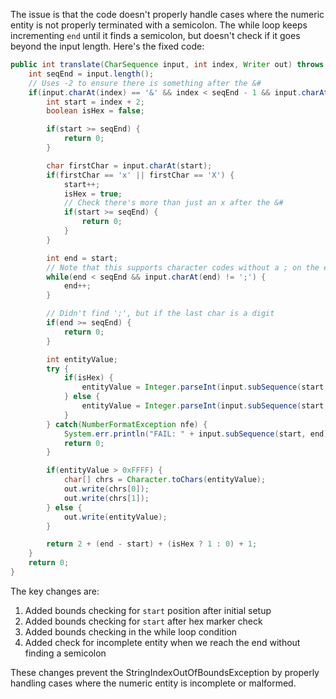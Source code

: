 The issue is that the code doesn't properly handle cases where the numeric entity is not properly terminated with a semicolon. The while loop keeps incrementing `end` until it finds a semicolon, but doesn't check if it goes beyond the input length. Here's the fixed code:

```java
public int translate(CharSequence input, int index, Writer out) throws IOException {
    int seqEnd = input.length();
    // Uses -2 to ensure there is something after the &#
    if(input.charAt(index) == '&' && index < seqEnd - 1 && input.charAt(index + 1) == '#') {
        int start = index + 2;
        boolean isHex = false;

        if(start >= seqEnd) {
            return 0;
        }

        char firstChar = input.charAt(start);
        if(firstChar == 'x' || firstChar == 'X') {
            start++;
            isHex = true;
            // Check there's more than just an x after the &#
            if(start >= seqEnd) {
                return 0;
            }
        }

        int end = start;
        // Note that this supports character codes without a ; on the end
        while(end < seqEnd && input.charAt(end) != ';') {
            end++;
        }

        // Didn't find ';', but if the last char is a digit
        if(end >= seqEnd) {
            return 0;
        }

        int entityValue;
        try {
            if(isHex) {
                entityValue = Integer.parseInt(input.subSequence(start, end).toString(), 16);
            } else {
                entityValue = Integer.parseInt(input.subSequence(start, end).toString(), 10);
            }
        } catch(NumberFormatException nfe) {
            System.err.println("FAIL: " + input.subSequence(start, end) + "[" + start +"]["+ end +"]");
            return 0;
        }

        if(entityValue > 0xFFFF) {
            char[] chrs = Character.toChars(entityValue);
            out.write(chrs[0]);
            out.write(chrs[1]);
        } else {
            out.write(entityValue);
        }

        return 2 + (end - start) + (isHex ? 1 : 0) + 1;
    }
    return 0;
}
```

The key changes are:
1. Added bounds checking for `start` position after initial setup
2. Added bounds checking for `start` after hex marker check
3. Added bounds checking in the while loop condition
4. Added check for incomplete entity when we reach the end without finding a semicolon

These changes prevent the StringIndexOutOfBoundsException by properly handling cases where the numeric entity is incomplete or malformed.